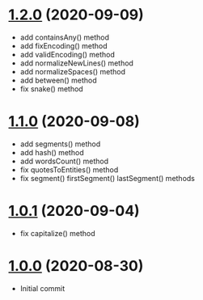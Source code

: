 <a name="1.2.0"></a>
# [1.2.0](https://github.com/flextype-components/strings) (2020-09-09)
* add containsAny() method
* add fixEncoding() method
* add validEncoding() method
* add normalizeNewLines() method
* add normalizeSpaces() method
* add between() method
* fix snake() method

<a name="1.1.0"></a>
# [1.1.0](https://github.com/flextype-components/strings) (2020-09-08)
* add segments() method
* add hash() method
* add wordsCount() method
* fix quotesToEntities() method
* fix segment() firstSegment() lastSegment() methods

<a name="1.0.1"></a>
# [1.0.1](https://github.com/flextype-components/strings) (2020-09-04)
* fix capitalize() method

<a name="1.0.0"></a>
# [1.0.0](https://github.com/flextype-components/strings) (2020-08-30)
* Initial commit
